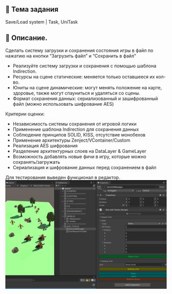 ## :notebook: Тема задания
 Save/Load system | Task, UniTask

## :notebook_with_decorative_cover: Описание.
Сделать систему загрузки и сохранения состояния игры в файл по нажатию на кнопки “Загрузить файл” и “Сохранить в файл” 
- Реализуйте систему загрузки и сохранения с помощью шаблона Indirection.
- Ресурсы на сцене статические: меняется только оставшееся их кол-во.
- Юниты на сцене динамические: могут менять положение на карте, здоровье, также могут спауниться и удаляться со сцены.
- Формат сохранения данных: сериализованный и зашифрованный файл (можно использовать шифрование AES)

Критерии оценки:
- Независимость системы сохранения от игровой логики
- Применение шаблона Indirection для сохранения данных
- Соблюдение принципов SOLID, KISS, отсутствие монобехов
- Применение архитектуры Zenject/VContainer/Custom
- Реализация AES шифрования
- Разделение архитектурных слоев на DataLayer & GameLayer
- Возможность добавлять новые фичи в игру, которые можно сохранять/загружать
- Сериализация и шифрование данных перед сохранением в файл


Для тестирования выведен функционал в редактор.
![alt text](https://github.com/AlexDevEdd/OTUS_Home_works/blob/SAVE_LOAD/Preview.png)
